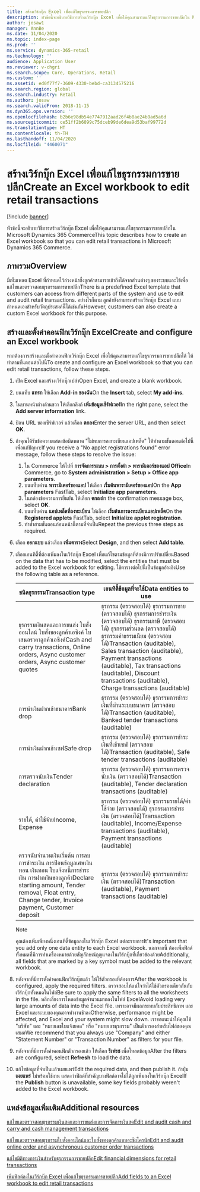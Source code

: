 ```yaml
---
title: สร้างเวิร์กบุ๊ก Excel เพื่อแก้ไขธุรกรรมการขายปลีก
description: หัวข้อนี้จะอธิบายวิธีการสร้างเวิร์กบุ๊ก Excel เพื่อให้คุณสามารถแก้ไขธุรกรรมการขายปลีกใน Microsoft Dynamics 365 Commerce
author: josaw1
manager: AnnBe
ms.date: 11/04/2020
ms.topic: index-page
ms.prod: ''
ms.service: dynamics-365-retail
ms.technology: ''
audience: Application User
ms.reviewer: v-chgri
ms.search.scope: Core, Operations, Retail
ms.custom: ''
ms.assetid: ed0f77f7-3609-4330-bebd-ca3134575216
ms.search.region: global
ms.search.industry: Retail
ms.author: josaw
ms.search.validFrom: 2018-11-15
ms.dyn365.ops.version: ''
ms.openlocfilehash: b2b6e98db54e7747912aad26f4b8ae24b9ad5a6d
ms.sourcegitcommit: ce51ff2b6099c75dceb99de6dea9d53baf99772d
ms.translationtype: HT
ms.contentlocale: th-TH
ms.lasthandoff: 11/04/2020
ms.locfileid: "4460071"
---
```

# <a name="create-an-excel-workbook-to-edit-retail-transactions"></a><span data-ttu-id="98dd0-103">สร้างเวิร์กบุ๊ก Excel เพื่อแก้ไขธุรกรรมการขายปลีก</span><span class="sxs-lookup"><span data-stu-id="98dd0-103">Create an Excel workbook to edit retail transactions</span></span>

[!include [banner](../includes/banner.md)]

<span data-ttu-id="98dd0-104">หัวข้อนี้จะอธิบายวิธีการสร้างเวิร์กบุ๊ก Excel เพื่อให้คุณสามารถแก้ไขธุรกรรมการขายปลีกใน Microsoft Dynamics 365 Commerce</span><span class="sxs-lookup"><span data-stu-id="98dd0-104">This topic describes how to create an Excel workbook so that you can edit retail transactions in Microsoft Dynamics 365 Commerce.</span></span>

## <a name="overview"></a><span data-ttu-id="98dd0-105">ภาพรวม</span><span class="sxs-lookup"><span data-stu-id="98dd0-105">Overview</span></span>

<span data-ttu-id="98dd0-106">มีเท็มเพลต Excel ที่กำหนดไว้ล่วงหน้าซึ่งลูกค้าสามารถเข้าถึงได้จากส่วนต่างๆ ของระบบและใช้เพื่อแก้ไขและตรวจสอบธุรกรรมการขายปลีก</span><span class="sxs-lookup"><span data-stu-id="98dd0-106">There is a predefined Excel template that customers can access from different parts of the system and use to edit and audit retail transactions.</span></span> <span data-ttu-id="98dd0-107">อย่างไรก็ตาม ลูกค้ายังสามารถสร้างเวิร์กบุ๊ก Excel แบบกำหนดเองสำหรับวัตถุประสงค์นี้ได้เช่นกัน</span><span class="sxs-lookup"><span data-stu-id="98dd0-107">However, customers can also create a custom Excel workbook for this purpose.</span></span>

## <a name="create-and-configure-an-excel-workbook"></a><span data-ttu-id="98dd0-108">สร้างและตั้งค่าคอนฟิกเวิร์กบุ๊ก Excel</span><span class="sxs-lookup"><span data-stu-id="98dd0-108">Create and configure an Excel workbook</span></span>

<span data-ttu-id="98dd0-109">หากต้องการสร้างและตั้งค่าคอนฟิกเวิร์กบุ๊ก Excel เพื่อให้คุณสามารถแก้ไขธุรกรรมการขายปลีกได้ ให้ทําตามขั้นตอนต่อไปนี้</span><span class="sxs-lookup"><span data-stu-id="98dd0-109">To create and configure an Excel workbook so that you can edit retail transactions, follow these steps.</span></span>

1. <span data-ttu-id="98dd0-110">เปิด Excel และสร้างเวิร์กบุ๊กเปล่า</span><span class="sxs-lookup"><span data-stu-id="98dd0-110">Open Excel, and create a blank workbook.</span></span>
1. <span data-ttu-id="98dd0-111">บนแท็บ **แทรก** ให้เลือก **Add-in ของฉัน**</span><span class="sxs-lookup"><span data-stu-id="98dd0-111">On the **Insert** tab, select **My add-ins**.</span></span>
1. <span data-ttu-id="98dd0-112">ในบานหน้าต่างด้านขวา ให้เลือกลิงก์ **เพิ่มข้อมูลเซิร์ฟเวอร์**</span><span class="sxs-lookup"><span data-stu-id="98dd0-112">In the right pane, select the **Add server information** link.</span></span>
1. <span data-ttu-id="98dd0-113">ป้อน URL ของเซิร์ฟเวอร์ แล้วเลือก **ตกลง**</span><span class="sxs-lookup"><span data-stu-id="98dd0-113">Enter the server URL, and then select **OK**.</span></span>
1. <span data-ttu-id="98dd0-114">ถ้าคุณได้รับข้อความแสดงข้อผิดพลาด "ไม่พบการลงทะเบียนแอปเพล็ต" ให้ทำตามขั้นตอนต่อไปนี้เพื่อแก้ปัญหา:</span><span class="sxs-lookup"><span data-stu-id="98dd0-114">If you receive a "No applet registrations found" error message, follow these steps to resolve the issue:</span></span>

    1. <span data-ttu-id="98dd0-115">ใน Commerce ให้ไปที่ **การจัดการระบบ \> การตั้งค่า \> พารามิเตอร์ของแอป Office**</span><span class="sxs-lookup"><span data-stu-id="98dd0-115">In Commerce, go to **System administration \> Setup \> Office app parameters**.</span></span>
    1. <span data-ttu-id="98dd0-116">บนแท็บด่วน **พารามิเตอร์ของแอป** ให้เลือก **เริ่มต้นพารามิเตอร์ของแอป**</span><span class="sxs-lookup"><span data-stu-id="98dd0-116">On the **App parameters** FastTab, select **Initialize app parameters**.</span></span>
    1. <span data-ttu-id="98dd0-117">ในกล่องข้อความการยืนยัน ให้เลือก **ตกลง**</span><span class="sxs-lookup"><span data-stu-id="98dd0-117">In the confirmation message box, select **OK**.</span></span>
    1. <span data-ttu-id="98dd0-118">บนแท็บด่วน **แอปเพล็ตที่ลงทะเบียน** ให้เลือก **เริ่มต้นการลงทะเบียนแอปเพล็ต**</span><span class="sxs-lookup"><span data-stu-id="98dd0-118">On the **Registered applets** FastTab, select **Initialize applet registration**.</span></span>
    1. <span data-ttu-id="98dd0-119">ทำซ้ำสามขั้นตอนก่อนหน้านี้ตามที่จำเป็น</span><span class="sxs-lookup"><span data-stu-id="98dd0-119">Repeat the previous three steps as required.</span></span>

1. <span data-ttu-id="98dd0-120">เลือก **ออกแบบ** แล้วเลือก **เพิ่มตาราง**</span><span class="sxs-lookup"><span data-stu-id="98dd0-120">Select **Design**, and then select **Add table**.</span></span>
1. <span data-ttu-id="98dd0-121">เลือกเอนทิตี้ที่ต้องเพิ่มลงในเวิร์กบุ๊ก Excel เพื่อแก้ไขตามข้อมูลที่ต้องมีการปรับเปลี่ยน</span><span class="sxs-lookup"><span data-stu-id="98dd0-121">Based on the data that has to be modified, select the entities that must be added to the Excel workbook for editing.</span></span> <span data-ttu-id="98dd0-122">ใช้ตารางต่อไปนี้เป็นข้อมูลอ้างอิง</span><span class="sxs-lookup"><span data-stu-id="98dd0-122">Use the following table as a reference.</span></span>

    | <span data-ttu-id="98dd0-123">ชนิดธุรกรรม</span><span class="sxs-lookup"><span data-stu-id="98dd0-123">Transaction type</span></span> | <span data-ttu-id="98dd0-124">เอนทิตี้ข้อมูลที่จะใช้</span><span class="sxs-lookup"><span data-stu-id="98dd0-124">Data entities to use</span></span> |
    |------------------|----------------------|
    | <span data-ttu-id="98dd0-125">ธุรกรรมเงินสดและการขนส่ง ใบสั่งออนไลน์ ใบสั่งของลูกค้าเอซิงค์ ใบเสนอราคาลูกค้าเอซิงค์</span><span class="sxs-lookup"><span data-stu-id="98dd0-125">Cash and carry transactions, Online orders, Async customer orders, Async customer quotes</span></span> | <span data-ttu-id="98dd0-126">ธุรกรรม (ตรวจสอบได้) ธุรกรรมการขาย (ตรวจสอบได้) ธุรกรรมการชำระเงิน (ตรวจสอบได้) ธุรกรรมภาษี (ตรวจสอบได้) ธุรกรรมส่วนลด (ตรวจสอบได้) ธุรกรรมค่าธรรมเนียม (ตรวจสอบได้)</span><span class="sxs-lookup"><span data-stu-id="98dd0-126">Transaction (auditable), Sales transaction (auditable), Payment transactions (auditable), Tax transactions (auditable), Discount transactions (auditable), Charge transactions (auditable)</span></span> |
    | <span data-ttu-id="98dd0-127">การนำเงินฝากเข้าธนาคาร</span><span class="sxs-lookup"><span data-stu-id="98dd0-127">Bank drop</span></span> | <span data-ttu-id="98dd0-128">ธุรกรรม (ตรวจสอบได้) ธุรกรรมการชำระเงินที่ผ่านระบบธนาคาร (ตรวจสอบได้)</span><span class="sxs-lookup"><span data-stu-id="98dd0-128">Transaction (auditable), Banked tender transactions (auditable)</span></span> |
    | <span data-ttu-id="98dd0-129">การนำเงินฝากเข้าเซฟ</span><span class="sxs-lookup"><span data-stu-id="98dd0-129">Safe drop</span></span> | <span data-ttu-id="98dd0-130">ธุรกรรม (ตรวจสอบได้) ธุรกรรมการชำระเงินที่เข้าเซฟ (ตรวจสอบได้)</span><span class="sxs-lookup"><span data-stu-id="98dd0-130">Transaction (auditable), Safe tender transactions (auditable)</span></span> |
    | <span data-ttu-id="98dd0-131">การตรวจนับเงิน</span><span class="sxs-lookup"><span data-stu-id="98dd0-131">Tender declaration</span></span> | <span data-ttu-id="98dd0-132">ธุรกรรม (ตรวจสอบได้) ธุรกรรมการตรวจนับเงิน (ตรวจสอบได้)</span><span class="sxs-lookup"><span data-stu-id="98dd0-132">Transaction (auditable), Tender declaration transactions (auditable)</span></span> |
    | <span data-ttu-id="98dd0-133">รายได้, ค่าใช้จ่าย</span><span class="sxs-lookup"><span data-stu-id="98dd0-133">Income, Expense</span></span> | <span data-ttu-id="98dd0-134">ธุรกรรม (ตรวจสอบได้) ธุรกรรมรายได้/ค่าใช้จ่าย (ตรวจสอบได้) ธุรกรรมการชำระเงิน (ตรวจสอบได้)</span><span class="sxs-lookup"><span data-stu-id="98dd0-134">Transaction (auditable), Income/Expense transactions (auditable), Payment transactions (auditable)</span></span> |
    | <span data-ttu-id="98dd0-135">ตรวจนับจำนวนเงินเริ่มต้น การลบการชำระเงิน การป้อนข้อมูลเศษเงินทอน เงินทอน ใบแจ้งหนี้การชำระเงิน การฝากเงินของลูกค้า</span><span class="sxs-lookup"><span data-stu-id="98dd0-135">Declare starting amount, Tender removal, Float entry, Change tender, Invoice payment, Customer deposit</span></span> | <span data-ttu-id="98dd0-136">ธุรกรรม (ตรวจสอบได้) ธุรกรรมการชำระเงิน (ตรวจสอบได้)</span><span class="sxs-lookup"><span data-stu-id="98dd0-136">Transaction (auditable), Payment transactions (auditable)</span></span> |

    > [!NOTE]
    > <span data-ttu-id="98dd0-137">คุณต้องเพิ่มเพียงหนึ่งเอนทิตี้ข้อมูลลงในเวิร์กบุ๊ก Excel แต่ละรายการ</span><span class="sxs-lookup"><span data-stu-id="98dd0-137">It's important that you add only one data entity to each Excel workbook.</span></span> <span data-ttu-id="98dd0-138">นอกจากนี้ ต้องเพิ่มฟิลด์ทั้งหมดที่มีการทำเครื่องหมายด้วยสัญลักษณ์กุญแจลงในเวิร์กบุ๊กที่เกี่ยวข้องด้วย</span><span class="sxs-lookup"><span data-stu-id="98dd0-138">Additionally, all fields that are marked by a key symbol must be added to the relevant workbook.</span></span>

1. <span data-ttu-id="98dd0-139">หลังจากที่มีการตั้งค่าคอนฟิกเวิร์กบุ๊กแล้ว ให้ใช้ตัวกรองที่ต้องการ</span><span class="sxs-lookup"><span data-stu-id="98dd0-139">After the workbook is configured, apply the required filters.</span></span> <span data-ttu-id="98dd0-140">ตรวจสอบให้แน่ใจว่าได้ใช้ตัวกรองเดียวกันกับเวิร์กบุ๊กทั้งหมดในไฟล์</span><span class="sxs-lookup"><span data-stu-id="98dd0-140">Be sure to apply the same filters to all the worksheets in the file.</span></span> <span data-ttu-id="98dd0-141">หลีกเลี่ยงการโหลดข้อมูลจำนวนมากลงในไฟล์ Excel</span><span class="sxs-lookup"><span data-stu-id="98dd0-141">Avoid loading very large amounts of data into the Excel file.</span></span> <span data-ttu-id="98dd0-142">เพราะอาจมีผลกระทบกับประสิทธิภาพ และ Excel และระบบของคุณอาจทำงานช้าลง</span><span class="sxs-lookup"><span data-stu-id="98dd0-142">Otherwise, performance might be affected, and Excel and your system might slow down.</span></span> <span data-ttu-id="98dd0-143">เราขอแนะนำให้คุณใช้ "บริษัท" และ "หมายเลขใบแจ้งยอด" หรือ "หมายเลขธุรกรรม" เป็นตัวกรองสำหรับไฟล์ของคุณเสมอ</span><span class="sxs-lookup"><span data-stu-id="98dd0-143">We recommend that you always use "Company" and either "Statement Number" or "Transaction Number" as filters for your file.</span></span>
1. <span data-ttu-id="98dd0-144">หลังจากที่มีการตั้งค่าคอนฟิกตัวกรองแล้ว ให้เลือก **รีเฟรช** เพื่อโหลดข้อมูล</span><span class="sxs-lookup"><span data-stu-id="98dd0-144">After the filters are configured, select **Refresh** to load the data.</span></span>
1. <span data-ttu-id="98dd0-145">แก้ไขข้อมูลที่จำเป็นแล้วเผยแพร่</span><span class="sxs-lookup"><span data-stu-id="98dd0-145">Edit the required data, and then publish it.</span></span> <span data-ttu-id="98dd0-146">ถ้าปุ่ม **เผยแพร่** ไม่พร้อมใช้งาน แสดงว่าฟิลด์ที่สำคัญบางฟิลด์อาจไม่ได้ถูกเพิ่มลงในเวิร์กบุ๊ก Excel</span><span class="sxs-lookup"><span data-stu-id="98dd0-146">If the **Publish** button is unavailable, some key fields probably weren't added to the Excel workbook.</span></span>

## <a name="additional-resources"></a><span data-ttu-id="98dd0-147">แหล่งข้อมูลเพิ่มเติม</span><span class="sxs-lookup"><span data-stu-id="98dd0-147">Additional resources</span></span>

[<span data-ttu-id="98dd0-148">แก้ไขและตรวจสอบธุรกรรมเงินสดและการขนส่งและการจัดการเงินสด</span><span class="sxs-lookup"><span data-stu-id="98dd0-148">Edit and audit cash and carry and cash management transactions</span></span>](edit-cash-trans.md)

[<span data-ttu-id="98dd0-149">แก้ไขและตรวจสอบธุรกรรมใบสั่งออนไลน์และใบสั่งของลูกค้าแบบอะซิงโครนัส</span><span class="sxs-lookup"><span data-stu-id="98dd0-149">Edit and audit online order and asynchronous customer order transactions</span></span>](edit-order-trans.md)

[<span data-ttu-id="98dd0-150">แก้ไขมิติทางการเงินสำหรับธุรกรรมการขายปลีก</span><span class="sxs-lookup"><span data-stu-id="98dd0-150">Edit financial dimensions for retail transactions</span></span>](edit-financial-dim.md)

[<span data-ttu-id="98dd0-151">เพิ่มฟิลด์ลงในเวิร์กบุ๊ก Excel เพื่อแก้ไขธุรกรรมการขายปลีก</span><span class="sxs-lookup"><span data-stu-id="98dd0-151">Add fields to an Excel workbook to edit retail transactions</span></span>](add-fields-excel.md)
